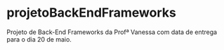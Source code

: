 # projetoBackEndFrameworks
Projeto de Back-End Frameworks da Profª Vanessa com data de entrega para o dia 20 de maio.
